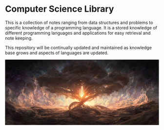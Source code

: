 
# Computer Science Library

This is a collection of notes ranging from data structures and problems to specific knowledge of a programming language. It is a stored knowledge of different programming languages and applications for easy retrieval and note keeping.

This repository will be continually updated and maintained as knowledge base grows and aspects of languages are updated.

![](/assets/images/2022-01-02-23-34-36.png)
